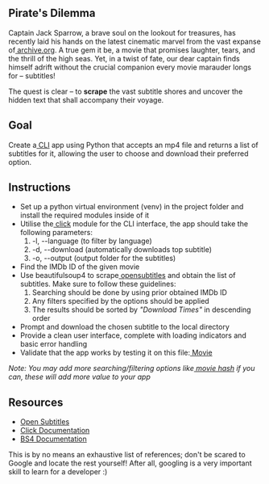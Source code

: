 ## **Pirate's Dilemma**

Captain Jack Sparrow, a brave soul on the lookout for treasures, has recently laid his hands on the latest cinematic marvel from the vast expanse of[ archive.org](http://archive.org/). A true gem it be, a movie that promises laughter, tears, and the thrill of the high seas. Yet, in a twist of fate, our dear captain finds himself adrift without the crucial companion every movie marauder longs for – subtitles!

The quest is clear – to **scrape** the vast subtitle shores and uncover the hidden text that shall accompany their voyage.


## **Goal**

Create a[ CLI](https://en.wikipedia.org/wiki/Command-line_interface) app using Python that accepts an mp4 file and returns a list of subtitles for it, allowing the user to choose and download their preferred option.


## **Instructions**



* Set up a python virtual environment (venv) in the project folder and install the required modules inside of it
* Utilise the[ click](https://click.palletsprojects.com/en/8.1.x/) module for the CLI interface, the app should take the following parameters:
    1. -l, --language (to filter by language)
    2. -d, --download (automatically downloads top subtitle)
    3. -o, --output (output folder for the subtitles)
* Find the IMDb ID of the given movie
* Use beautifulsoup4 to scrape[ opensubtitles](https://www.opensubtitles.org/en/search/subs) and obtain the list of subtitles. Make sure to follow these guidelines:
  1. Searching should be done by using prior obtained IMDb ID
  2. Any filters specified by the options should be applied
  3. The results should be sorted by _"Download Times"_ in descending order
* Prompt and download the chosen subtitle to the local directory
* Provide a clean user interface, complete with loading indicators and basic error handling
* Validate that the app works by testing it on this file:[ Movie](https://archive.org/download/plan-9-from-outer-space/plan-9-from-outer-space.mpeg4)

_Note: You may add more searching/filtering options like[ movie hash](https://trac.opensubtitles.org/projects/opensubtitles/wiki/HashSourceCodes) if you can, these will add more value to your app_


## **Resources**



* [Open Subtitles](https://www.opensubtitles.org/en/search)
* [Click Documentation](https://click.palletsprojects.com/en/8.1.x/)
* [BS4 Documentation](https://www.crummy.com/software/BeautifulSoup/)

This is by no means an exhaustive list of references; don't be scared to Google and locate the rest yourself! After all, googling is a very important skill to learn for a developer :)
